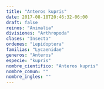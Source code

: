 ```yaml
---
title: "Anteros kupris"
date: 2017-08-18T20:46:32-06:00
draft: false
reinos: "Animalia"
divisiones: "Arthropoda"
clases: "Insecta"
ordenes: "Lepidoptera"
familias: "Lycaenidae"
generos: "Anteros"
especie: "kupris"
nombre_cientifico: "Anteros kupris"
nombre_comun: ""
nombre_ingles: ""
---
```

